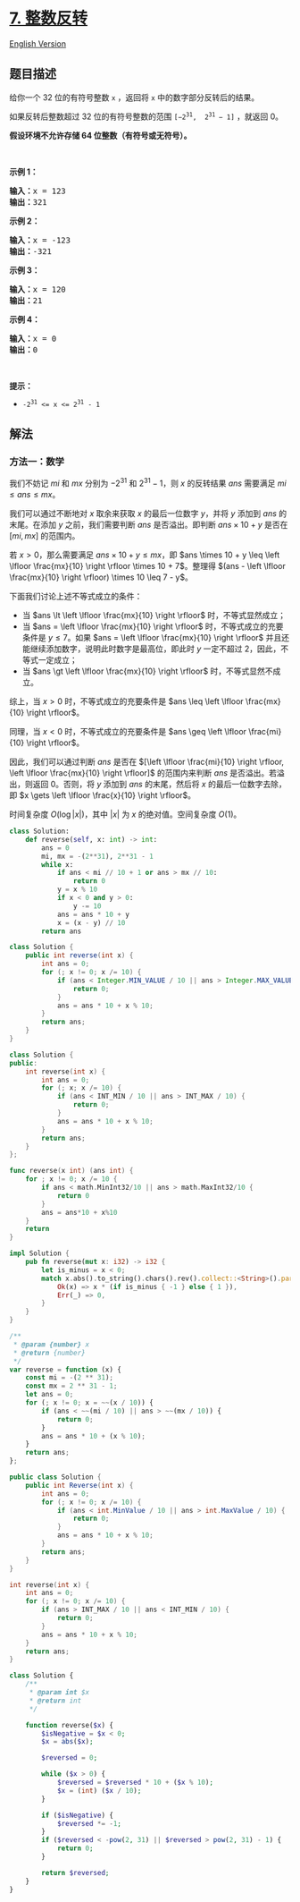 # [7. 整数反转](https://leetcode.cn/problems/reverse-integer)

[English Version](/solution/0000-0099/0007.Reverse%20Integer/README_EN.md)

<!-- tags:数学 -->

## 题目描述

<!-- 这里写题目描述 -->

<p>给你一个 32 位的有符号整数 <code>x</code> ，返回将 <code>x</code> 中的数字部分反转后的结果。</p>

<p>如果反转后整数超过 32 位的有符号整数的范围 <code>[−2<sup>31</sup>,  2<sup>31 </sup>− 1]</code> ，就返回 0。</p>
<strong>假设环境不允许存储 64 位整数（有符号或无符号）。</strong>

<p> </p>

<p><strong>示例 1：</strong></p>

<pre>
<strong>输入：</strong>x = 123
<strong>输出：</strong>321
</pre>

<p><strong>示例 2：</strong></p>

<pre>
<strong>输入：</strong>x = -123
<strong>输出：</strong>-321
</pre>

<p><strong>示例 3：</strong></p>

<pre>
<strong>输入：</strong>x = 120
<strong>输出：</strong>21
</pre>

<p><strong>示例 4：</strong></p>

<pre>
<strong>输入：</strong>x = 0
<strong>输出：</strong>0
</pre>

<p> </p>

<p><strong>提示：</strong></p>

<ul>
	<li><code>-2<sup>31</sup> <= x <= 2<sup>31</sup> - 1</code></li>
</ul>

## 解法

### 方法一：数学

我们不妨记 $mi$ 和 $mx$ 分别为 $-2^{31}$ 和 $2^{31} - 1$，则 $x$ 的反转结果 $ans$ 需要满足 $mi \le ans \le mx$。

我们可以通过不断地对 $x$ 取余来获取 $x$ 的最后一位数字 $y$，并将 $y$ 添加到 $ans$ 的末尾。在添加 $y$ 之前，我们需要判断 $ans$ 是否溢出。即判断 $ans \times 10 + y$ 是否在 $[mi, mx]$ 的范围内。

若 $x \gt 0$，那么需要满足 $ans \times 10 + y \leq mx$，即 $ans \times 10 + y \leq \left \lfloor \frac{mx}{10} \right \rfloor \times 10 + 7$。整理得 $(ans - \left \lfloor \frac{mx}{10} \right \rfloor) \times 10 \leq 7 - y$。

下面我们讨论上述不等式成立的条件：

-   当 $ans \lt \left \lfloor \frac{mx}{10} \right \rfloor$ 时，不等式显然成立；
-   当 $ans = \left \lfloor \frac{mx}{10} \right \rfloor$ 时，不等式成立的充要条件是 $y \leq 7$。如果 $ans = \left \lfloor \frac{mx}{10} \right \rfloor$ 并且还能继续添加数字，说明此时数字是最高位，即此时 $y$ 一定不超过 $2$，因此，不等式一定成立；
-   当 $ans \gt \left \lfloor \frac{mx}{10} \right \rfloor$ 时，不等式显然不成立。

综上，当 $x \gt 0$ 时，不等式成立的充要条件是 $ans \leq \left \lfloor \frac{mx}{10} \right \rfloor$。

同理，当 $x \lt 0$ 时，不等式成立的充要条件是 $ans \geq \left \lfloor \frac{mi}{10} \right \rfloor$。

因此，我们可以通过判断 $ans$ 是否在 $[\left \lfloor \frac{mi}{10} \right \rfloor, \left \lfloor \frac{mx}{10} \right \rfloor]$ 的范围内来判断 $ans$ 是否溢出。若溢出，则返回 $0$。否则，将 $y$ 添加到 $ans$ 的末尾，然后将 $x$ 的最后一位数字去除，即 $x \gets \left \lfloor \frac{x}{10} \right \rfloor$。

时间复杂度 $O(\log |x|)$，其中 $|x|$ 为 $x$ 的绝对值。空间复杂度 $O(1)$。

<!-- tabs:start -->

```python
class Solution:
    def reverse(self, x: int) -> int:
        ans = 0
        mi, mx = -(2**31), 2**31 - 1
        while x:
            if ans < mi // 10 + 1 or ans > mx // 10:
                return 0
            y = x % 10
            if x < 0 and y > 0:
                y -= 10
            ans = ans * 10 + y
            x = (x - y) // 10
        return ans
```

```java
class Solution {
    public int reverse(int x) {
        int ans = 0;
        for (; x != 0; x /= 10) {
            if (ans < Integer.MIN_VALUE / 10 || ans > Integer.MAX_VALUE / 10) {
                return 0;
            }
            ans = ans * 10 + x % 10;
        }
        return ans;
    }
}
```

```cpp
class Solution {
public:
    int reverse(int x) {
        int ans = 0;
        for (; x; x /= 10) {
            if (ans < INT_MIN / 10 || ans > INT_MAX / 10) {
                return 0;
            }
            ans = ans * 10 + x % 10;
        }
        return ans;
    }
};
```

```go
func reverse(x int) (ans int) {
	for ; x != 0; x /= 10 {
		if ans < math.MinInt32/10 || ans > math.MaxInt32/10 {
			return 0
		}
		ans = ans*10 + x%10
	}
	return
}
```

```rust
impl Solution {
    pub fn reverse(mut x: i32) -> i32 {
        let is_minus = x < 0;
        match x.abs().to_string().chars().rev().collect::<String>().parse::<i32>() {
            Ok(x) => x * (if is_minus { -1 } else { 1 }),
            Err(_) => 0,
        }
    }
}
```

```js
/**
 * @param {number} x
 * @return {number}
 */
var reverse = function (x) {
    const mi = -(2 ** 31);
    const mx = 2 ** 31 - 1;
    let ans = 0;
    for (; x != 0; x = ~~(x / 10)) {
        if (ans < ~~(mi / 10) || ans > ~~(mx / 10)) {
            return 0;
        }
        ans = ans * 10 + (x % 10);
    }
    return ans;
};
```

```cs
public class Solution {
    public int Reverse(int x) {
        int ans = 0;
        for (; x != 0; x /= 10) {
            if (ans < int.MinValue / 10 || ans > int.MaxValue / 10) {
                return 0;
            }
            ans = ans * 10 + x % 10;
        }
        return ans;
    }
}
```

```c
int reverse(int x) {
    int ans = 0;
    for (; x != 0; x /= 10) {
        if (ans > INT_MAX / 10 || ans < INT_MIN / 10) {
            return 0;
        }
        ans = ans * 10 + x % 10;
    }
    return ans;
}
```

```php
class Solution {
    /**
     * @param int $x
     * @return int
     */

    function reverse($x) {
        $isNegative = $x < 0;
        $x = abs($x);

        $reversed = 0;

        while ($x > 0) {
            $reversed = $reversed * 10 + ($x % 10);
            $x = (int) ($x / 10);
        }

        if ($isNegative) {
            $reversed *= -1;
        }
        if ($reversed < -pow(2, 31) || $reversed > pow(2, 31) - 1) {
            return 0;
        }

        return $reversed;
    }
}
```

<!-- tabs:end -->

<!-- end -->

